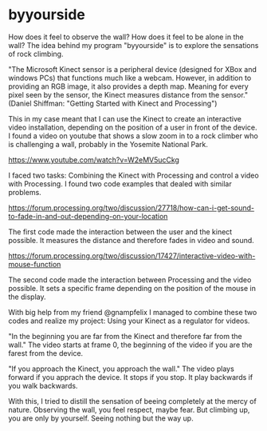 # byyourside
 
How does it feel to observe the wall? How does it feel to be alone in the wall? 
The idea behind my program "byyourside" is to explore the sensations of rock climbing. 

"The Microsoft Kinect sensor is a peripheral device (designed for XBox and windows PCs) that functions much like a webcam. However, in addition to providing an RGB image, it also provides a depth map. Meaning for every pixel seen by the sensor, the Kinect measures distance from the sensor." (Daniel Shiffman: "Getting Started with Kinect and Processing") 

This in my case meant that I can use the Kinect to create an interactive video installation, depending on the position of a user in front of the device. I found a video on youtube that shows a slow zoom in to a rock climber who is challenging a wall, probably in the Yosemite National Park. 

https://www.youtube.com/watch?v=W2eMV5ucCkg

I faced two tasks: Combining the Kinect with Processing and control a video with Processing.  I found two code examples that dealed with similar problems. 

https://forum.processing.org/two/discussion/27718/how-can-i-get-sound-to-fade-in-and-out-depending-on-your-location

The first code made the interaction between the user and the kinect possible. It measures the distance and therefore fades in video and sound. 

https://forum.processing.org/two/discussion/17427/interactive-video-with-mouse-function

The second code made the interaction between Processing and the video possible. It sets a specific frame depending on the position of the mouse in the display. 

With big help from my friend @gnampfelix I managed to combine these two codes and realize my project: Using your Kinect as a regulator for videos. 

"In the beginning you are far from the Kinect and therefore far from the wall."
The video starts at frame 0, the beginning of the video if you are the farest from the device.

"If you approach the Kinect, you approach the wall."
The video plays forward if you apprach the device. It stops if you stop. It play backwards if you walk backwards. 

With this, I tried to distill the sensation of beeing completely at the mercy of nature. Observing the wall, you feel respect, maybe fear. But climbing up, you are only by yourself. Seeing nothing but the way up. 





